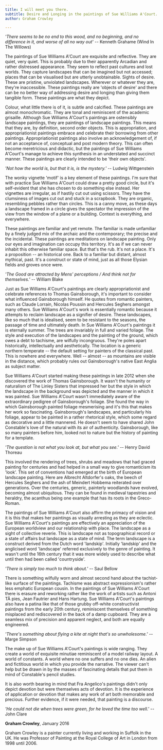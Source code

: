 ```yaml
---
title: I will meet you there.
subtitle: Desire and Longing in the paintings of Sue Williams A'Court.
author: Graham Crowley

---
```

_'There seems to be no end to this wood, and no beginning, and no difference in it, and worse of all no way out'_ -- Kenneth Grahame (Wind In The Willows)

The paintings of Sue Williams A'Court are exquisite and reflective. They are quiet, very quiet. This is probably due to their apparently Arcadian and rather distressed appearance. They seem to reflect past cultures and lost worlds. They capture landscapes that can be imagined but not accessed; places that can be visualised but are utterly unobtainable. Sights of desire. These are pristine, unviolated landscapes. Wherever or whatever they are, they're inaccessible. These paintings really are 'objects of desire' and there can be no better way of addressing desire and longing than giving them tangible form. These paintings are what they depict.

Colour, what little there is of it, is subtle and calcified. These paintings are almost monochromatic. They are tonal and reminiscent of the academic grisaille. Although Sue Williams A'Court's paintings are ostensibly landscape paintings, they are paintings of landscape paintings. This means that they are, by definition, second order objects. This is appropriation, and appropriationist paintings embrace and celebrate their borrowing from other paintings. Appropriationist paintings also involve an acknowledgement of, if not an acceptance of, conceptual and post modern theory. This can often become meretricious and didactic, but the paintings of Sue Williams A'Court's manage to achieve this synthesis in an understated and succinct manner. These paintings are clearly intended to be 'their own objects'.

_'Not how the world is, but that it is, is the mystery.'_ -- Ludwig Wittgenstein

The wonky vignette 'motif' is a key element of these paintings. I'm sure that with practice Sue Williams A'Court could draw a pretty good circle, but it's self-evident that she has chosen to do something else instead. Her vignettes are irregular, as if hastily cut out using scissors. They have the clumsiness of images cut out and stuck in a scrapbook. They are organic, resembling pebbles rather than circles. This is a canny move, as these days a landscape framed in a circle gives the spectator the impression of the view from the window of a plane or a building. Context is everything, and everywhere.

These paintings are familiar and yet remote. The familiar is made unfamiliar by a finely judged mix of the archaic and the contemporary; the precise and the incidental. These paintings are meditations on landscape painting. Only our eyes and imagination can occupy this territory. It's as if we can never inhabit this otherwise familiar space. But that's the rub. It's not a place. It's a proposition -- an historical one. Back to a familiar but distant, almost mythical, past. It's a construct or state of mind, just as all those Elysian fields and groves once were.

_'The Good are attracted by Mens' perceptions / And think not for themselves.'_ -- William Blake

Just as Sue Williams A'Court's paintings are clearly appropriationist and celebrate references to Thomas Gainsborough, it's important to consider what influenced Gainsborough himself. He quotes from romantic painters, such as Claude Lorrain, Nicolas Poussin and Hercules Seghers amongst many others. Sue Williams A'Court's work is essentially romantic because it attempts to reclaim landscape as a signifier of desire. These landscapes, like so much that is idealised, seem to be resistant to the seasons, the passage of time and ultimately death. In Sue Williams A'Court's paintings it is eternally summer. The trees are invariably in full and varied foliage. The style and execution of the landscapes and the painting of the ground, which owes a debt to tachisme, are wilfully incongruous. They're poles apart historically, intellectually and aesthetically. The location is a generic northern temperate -- the default setting for painters of the classical past. This is nowhere and everywhere. Well -- almost -- as mountains are visible in the distance, which probably rules out Gainsborough's native East Anglia as subject matter.

Sue Williams A'Court started making these paintings in late 2012 when she discovered the work of Thomas Gainsborough. It wasn't the humanity or naturalism of The Linley Sisters that impressed her but the style in which the landscape in the background was depicted and the manner in which it was painted. Sue Williams A'Court wasn't immediately aware of the extraordinary pedigree of Gainsborough's foliage. She found the way in which Gainsborough painted foliage mesmerising and it's this that makes her work so fascinating. Gainsborough's landscapes, and particularly his foliage, appear to be painted in a rather rhetorical style, which some regard as decorative and a little mannered. He doesn't seem to have shared John Constable's love of the natural with its air of authenticity. Gainsborough, like so many painters before him, looked not to nature but the history of painting for a template.

_'The question is not what you look at, but what you see.'_ -- Henry David Thoreau

This involved the rendering of trees, shrubs and meadows that had graced painting for centuries and had helped in a small way to give romanticism its 'look'. This set of conventions had emerged at the birth of European landscape painting. Here are Albrecht Altdorfer's oaks, the beech of Hercules Seghers and the ash of Meindert Hobbema reiterated over generations. Over the centuries, generic, painterly woodlands have evolved, becoming almost ubiquitous. They can be found in medieval tapestries and heraldry, the acanthus being one example that has its roots in the Greco-Roman.

The paintings of Sue Williams A'Court also affirm the primacy of vision and it is this that makes her paintings as visually arresting as they are eclectic. Sue Williams A'Court's paintings are effectively an appreciation of the European worldview and our relationship with place. The landscape as a sight of collective reverie. This is landscape not as topographical record or a state of affairs but landscape as a state of mind. The term landscape is a construct derived from the Dutch word 'landskip'. Initially 'landskip' and the anglicised word 'landscape' referred exclusively to the genre of painting. It wasn't until the 16th century that it was more widely used to describe what until then had been called 'countryside'.

_'There is simply too much to think about.'_ -- Saul Bellow

There is something wilfully worn and almost second hand about the tachist-like surface of the paintings. Tachisme was abstract expressionism's rather less emphatic European cousin. In the paintings of Sue Williams A'Court there is erasure and reworking rather like the work of artists such as Antoni TÃ pies, Jean Fautrier and Hans Hartung. Sue Williams A'Court's paintings also have a patina like that of those grubby off-white constructivist paintings from the early 20th century, reminiscent themselves of something misplaced and rediscovered in the back of a damp cupboard. They are a seamless mix of precision and apparent neglect, and both are equally engineered.

_'There's something about flying a kite at night that's so unwholesome.'_ -- Marge Simpson

The make up of Sue Williams A'Court's paintings is wide ranging. They create a world of exquisite minutiae reminiscent of a model railway layout. A world of constants. A world where no one suffers and no one dies. An alien and fictitious world in which you provide the narrative. The viewer can't help but be drawn in by the masses of fascinating details that put them in mind of Constable's pencil studies.

It is also worth bearing in mind that Fra Angelico's paintings didn't only depict devotion but were themselves acts of devotion. It is the experience of application or devotion that makes any work of art both memorable and precious. Further evidence, if it were needed, that painting is a discourse.

_'He could not die when trees were green, for he loved the time too well.'_ -- John Clare

**Graham Crowley**, January 2016

Graham Crowley is a painter currently living and working in Suffolk in the UK. He was Professor of Painting at the Royal College of Art in London from 1998 until 2006.